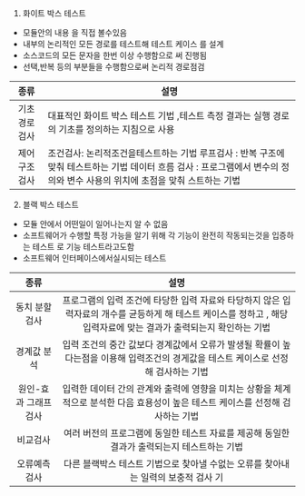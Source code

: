 1) 화이트 박스 테스트
- 모듈안의 내용 을 직접 볼수있음
- 내부의 논리적인 모든 경로를 테스트해 테스트 케이스 를 설계
- 소스코드의 모든 문자을 한번 이상 수행함으로 써 진행됨
- 선택,반복 등의 부분들을 수행함으로써 논리적 경로점검




|      종류      | 설명                                                                                                                                                                                                                                              |
|:--------------:| ------------------------------------------------------------------------------------------------------------------------------------------------------------------------------------------------------------------------------------------------- |
| 기초 경로 검사 | 대표적인 화이트 박스 테스트 기법 ,테스트 측정 결과는 실행 경로의 기초를 정의하는 지침으로 사용                                                                                                                                                    |
| 제어 구조 검사 | 조건검사: 논리적조건을테스트하는 기법            루프검사 :   반복 구조에 맞춰 테스트하는 기법                                              데이터 흐름 검사 :            프로그램에서 변수의 정의와 변수 사용의 위치에 초점을 맞춰 스트하는 기법 |

2) 블랙 박스 테스트
 - 모듈 안에서 어떤일이 일어나는지 알 수  없음
 - 소프트웨어가 수행할 특정 가능을 알기 위해 각 기능이 완전히 작동되는것을 입증하는 테스트 로 기능 테스트라고도함
 - 소프트웨어 인터페이스에서실시되는 테스트

|      종류      |                                              설명                                               |
| :----------: | :-------------------------------------------------------------------------------------------: |
|   동치 분할 검사   | 프로그램의 입력 조건에 타당한 입력 자료와 타당하지 않은 입력자료의 개수를 균등하게 해 테스트 케이스를 정하고 , 해당 입력자료에 맞는 결과가 출력되는지 확인하는 기법 |
|    경계값 분석    |           입력 조건의 중간 값보다 경계값에서 오류가 발생될 확률이 높다는점을 이용해 입력조건의 경게값을 테스트 케이스로 선정해 검사하는 기법           |
| 원인-효과 그래프 검사 |           입력한 데이터 간의 관계와 출력에 영향을 미치는 상황을 체계적으로 분석한 다음 효용성이 높은 테스트 케이스를 선정해 검사하는 기법            |
|     비교검사     |                      여러 버전의 프로그램에 동일한 테스트 자료를 제공해 동일한 결과가 출력되는지 테스트하는 기법                      |
|   오류예측 검사    |                        다른 블랙박스 테스트 기법으로 찾아낼 수없는 오류를 찾아내는 일력의 보충적 검사 기                         |
